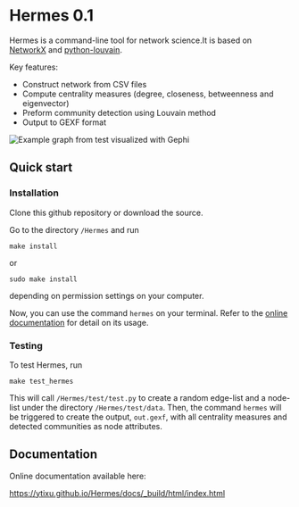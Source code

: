 # Hermes 0.1

Hermes is a command-line tool for network science.It is based on [NetworkX](https://networkx.github.io/) and [python-louvain](http://perso.crans.org/aynaud/communities/).

Key features:
* Construct network from CSV files
* Compute centrality measures (degree, closeness, betweenness and eigenvector)
* Preform community detection using Louvain method
* Output to GEXF format

![Example graph from test visualized with Gephi](https://ytixu.github.io/Hermes/docs/example.png)

## Quick start

### Installation

Clone this github repository or download the source.

Go to the directory ``/Hermes`` and run

	make install

or

	sudo make install

depending on permission settings on your computer.

Now, you can use the command ``hermes`` on your terminal. Refer to the [online documentation](https://ytixu.github.io/Hermes/docs/_build/html/command_line_interface.html) for detail on its usage.

### Testing

To test Hermes, run

	make test_hermes

This will call ``/Hermes/test/test.py`` to create a random edge-list and a node-list under the directory ``/Hermes/test/data``. Then, the command ``hermes`` will be triggered to create the output, ``out.gexf``, with all centrality measures and detected communities as node attributes.

## Documentation

Online documentation available here:

https://ytixu.github.io/Hermes/docs/_build/html/index.html